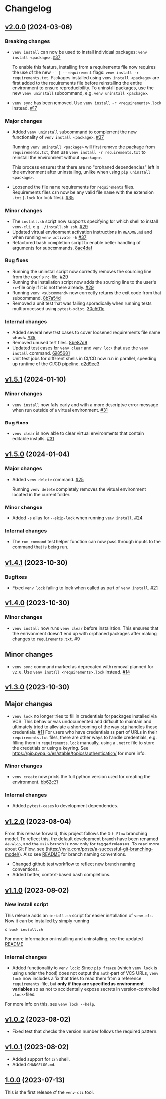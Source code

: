# Changelog

## [v2.0.0](https://github.com/SallingGroup-AI-and-ML/venv-cli/releases/tag/v2.0.0) (2024-03-06)

### Breaking changes
* `venv install` can now be used to install individual packages: `venv install <package>`. [#37](https://github.com/SallingGroup-AI-and-ML/venv-cli/pull/37)

  To enable this feature, installing from a requirements file now requires the use of the new `-r | --requirement` flags: `venv install -r requirements.txt`. Packages installed using `venv install <package>` are first added to the requirements file before reinstalling the entire environment to ensure reproducibility. To uninstall packages, use the new `venv uninstall` subcommand, e.g. `venv uninstall <package>`.
* `venv sync` has been removed. Use `venv install -r <requirements>.lock` instead. [#17](https://github.com/SallingGroup-AI-and-ML/venv-cli/pull/17)

### Major changes
* Added `venv uninstall` subcommand to complement the new functionality of `venv install <package>`. [#37](https://github.com/SallingGroup-AI-and-ML/venv-cli/pull/37)

  Running `venv uninstall <package>` will first remove the package from `requirements.txt`, then use `venv install -r requirements.txt` to reinstall the environment without `<package>`.

  This process ensures that there are no "orphaned dependencies" left in the environment after uninstalling, unlike when using `pip uninstall <package>`.
* Loosened the file name requirements for `requirements` files. Requirements files can now be any valid file name with the extension `.txt` (`.lock` for lock files). [#35](https://github.com/SallingGroup-AI-and-ML/venv-cli/pull/35)

### Minor changes
* The `install.sh` script now supports specifying for which shell to install `venv-cli`, e.g. `./install.sh zsh`. [#29](https://github.com/SallingGroup-AI-and-ML/venv-cli/pull/29)
* Updated virtual environment activation instructions in `README.md` and when running `venv activate -h` [#37](https://github.com/SallingGroup-AI-and-ML/venv-cli/pull/37)
* Refactored bash completion script to enable better handling of arguments for subcommands. [8ac4daf](https://github.com/SallingGroup-AI-and-ML/venv-cli/pull/32/commits/8ac4daf89314f0ac2c1daf56bee9f4ac489f5004)

### Bug fixes
* Running the uninstall script now correctly removes the sourcing line from the user's `rc`-file. [#29](https://github.com/SallingGroup-AI-and-ML/venv-cli/pull/29)
* Running the installation script now adds the sourcing line to the user's `rc`-file only if it is not there already. [#29](https://github.com/SallingGroup-AI-and-ML/venv-cli/pull/29)
* Running `venv <subcommand>` now correctly returns the exit code from that subcommand. [8b7a54d](https://github.com/SallingGroup-AI-and-ML/venv-cli/commit/8b7a54db77e075760847dba8c12489e7fc4dbd4d)
* Removed a unit test that was failing sporadically when running tests multiprocessed using `pytest-xdist`. [30c501c](https://github.com/SallingGroup-AI-and-ML/venv-cli/commit/30c501ce1ef43d151ceb22718de80dc9ea9c30ac)

### Internal changes
* Added several new test cases to cover loosened requirements file name check. [#35](https://github.com/SallingGroup-AI-and-ML/venv-cli/pull/35)
* Removed unused test files. [8be87d9](https://github.com/SallingGroup-AI-and-ML/venv-cli/commit/8be87d95a75f5b532eaf1fd062796674ce7a764c)
* Updated test cases for `venv clear` and `venv lock` that use the `venv install` command. [6985681](https://github.com/SallingGroup-AI-and-ML/venv-cli/pull/32/commits/6985681a3b3ac8ae783406e1b76401b7075ea260)
* Unit test jobs for different shells in CI/CD now run in parallel, speeding up runtime of the CI/CD pipeline. [d2d9ec3](https://github.com/SallingGroup-AI-and-ML/venv-cli/pull/32/commits/d2d9ec3c16169bb87460165a42cbce8284b4efdc)

## [v1.5.1](https://github.com/SallingGroup-AI-and-ML/venv-cli/releases/tag/v1.5.1) (2024-01-10)

### Minor changes
* `venv install` now fails early and with a more descriptve error message when run outside of a virtual environment. [#31](https://github.com/SallingGroup-AI-and-ML/venv-cli/pull/31)

### Bug fixes
* `venv clear` is now able to clear virtual environments that contain editable installs. [#31](https://github.com/SallingGroup-AI-and-ML/venv-cli/pull/31)

## [v1.5.0](https://github.com/SallingGroup-AI-and-ML/venv-cli/releases/tag/v1.5.0) (2024-01-04)

### Major changes
* Added `venv delete` command. [#25](https://github.com/SallingGroup-AI-and-ML/venv-cli/pull/25)

  Running `venv delete` completely removes the virtual environment located in the current folder.

### Minor changes
* Added `-s` alias for `--skip-lock` when running `venv install`. [#24](https://github.com/SallingGroup-AI-and-ML/venv-cli/pull/24)

### Internal changes
* The `run_command` test helper function can now pass through inputs to the command that is being run.

## [v1.4.1](https://github.com/SallingGroup-AI-and-ML/venv-cli/releases/tag/v1.4.1) (2023-10-30)

### Bugfixes
* Fixed `venv lock` failing to lock when called as part of `venv install`. [#21](https://github.com/SallingGroup-AI-and-ML/venv-cli/pull/21)

## [v1.4.0](https://github.com/SallingGroup-AI-and-ML/venv-cli/releases/tag/v1.4.0) (2023-10-30)

### Minor changes
* `venv install` now runs `venv clear` before installation. This ensures that the enrivonment doesn't end up with orphaned packages after making changes to `requirements.txt`. [#9](https://github.com/SallingGroup-AI-and-ML/venv-cli/issues/9)

## Minor changes
* `venv sync` command marked as deprecated with removal planned for `v2.0`. Use `venv install <requirements>.lock` instead. [#14](https://github.com/SallingGroup-AI-and-ML/venv-cli/pull/14)

## [v1.3.0](https://github.com/SallingGroup-AI-and-ML/venv-cli/releases/tag/v1.3.0) (2023-10-30)

## Major changes
* `venv lock` no longer tries to fill in credentials for packages installed via VCS. This behavior was undocumented and difficult to maintain and ultimately tried to alleviate a shortcoming of the way `pip` handles these credentials. [#11](https://github.com/SallingGroup-AI-and-ML/venv-cli/pull/11)
For users who have credentials as part of URLs in their `requirements.txt` files, there are other ways to handle credentials, e.g. filling them in `requirements.lock` manually, using a `.netrc` file to store the credetials or using a keyring. See https://pip.pypa.io/en/stable/topics/authentication/ for more info.

### Minor changes
* `venv create` now prints the full python version used for creating the environment. [bb62c21](https://github.com/SallingGroup-AI-and-ML/venv-cli/commit/bb62c216cbad2fcec06bfb1cde8b875dbfc237d3)

### Internal changes
* Added `pytest-cases` to development dependencies.

## [v1.2.0](https://github.com/SallingGroup-AI-and-ML/venv-cli/releases/tag/v1.2.0) (2023-08-04)

From this release forward, this project follows the `Git Flow` branching model. To reflect this, the default development branch have been renamed `develop`, and the `main` branch is now only for tagged releases.
To read more about Git Flow, see (https://nvie.com/posts/a-successful-git-branching-model/). Also see [README](https://github.com/SallingGroup-AI-and-ML/venv-cli/blob/v1.2.0/README.md#git-flow) for branch naming conventions.

* Changed github test workflow to reflect new branch naming conventions.
* Added better, context-based bash completions.

## [v1.1.0](https://github.com/SallingGroup-AI-and-ML/venv-cli/releases/tag/v1.1.0) (2023-08-02)

### New install script
This release adds an `install.sh` script for easier installation of `venv-cli`. Now it can be installed by simply running
```console
$ bash install.sh
```

For more information on installing and uninstalling, see the updated [README](https://github.com/SallingGroup-AI-and-ML/venv-cli/blob/v1.1.0/README.md)

### Internal changes

* Added functionality to `venv lock`: Since `pip freeze` (which `venv lock` is using under the hood) does not output the `auth`-part of VCS URLs, `venv lock` now includes a fix that tries to read them from a reference `requirements`-file, but **only if they are specified as environment variables** so as not to accidentally expose secrets in version-controlled `.lock`-files.

For more info on this, see `venv lock --help`.

## [v1.0.2](https://github.com/SallingGroup-AI-and-ML/venv-cli/releases/tag/v1.0.2) (2023-08-02)

* Fixed test that checks the version number follows the required pattern.

## [v1.0.1](https://github.com/SallingGroup-AI-and-ML/venv-cli/releases/tag/v1.0.1) (2023-08-02)

* Added support for `zsh` shell.
* Added `CHANGELOG.md`.

## [1.0.0](https://github.com/SallingGroup-AI-and-ML/venv-cli/releases/tag/v1.0.0) (2023-07-13)

This is the first release of the `venv-cli` tool.
